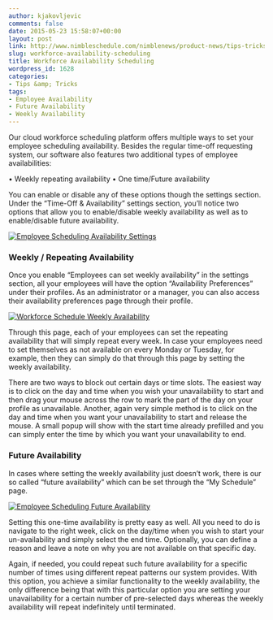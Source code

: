 ```yaml
---
author: kjakovljevic
comments: false
date: 2015-05-23 15:58:07+00:00
layout: post
link: http://www.nimbleschedule.com/nimblenews/product-news/tips-tricks/workforce-availability-scheduling/
slug: workforce-availability-scheduling
title: Workforce Availability Scheduling
wordpress_id: 1628
categories:
- Tips &amp; Tricks
tags:
- Employee Availability
- Future Availability
- Weekly Availability
---
```


Our cloud workforce scheduling platform offers multiple ways to set your employee scheduling availability. Besides the regular time-off requesting system, our software also features two additional types of employee availabilities:

• Weekly repeating availability
• One time/Future availability

You can enable or disable any of these options though the settings section. Under the “Time-Off & Availability” settings section, you’ll notice two options that allow you to enable/disable weekly availability as well as to enable/disable future availability.



[![Employee Scheduling Availability Settings](http://www.nimbleschedule.com/wp-content/uploads/2015/05/Workforce-Availability-Settings-thumb.jpg)](http://www.nimbleschedule.com/wp-content/uploads/2015/05/Workforce-Availability-Settings.jpg)





### Weekly / Repeating Availability



Once you enable “Employees can set weekly availability” in the settings section, all your employees will have the option “Availability Preferences” under their profiles. As an administrator or a manager, you can also access their availability preferences page through their profile.



[![Workforce Schedule Weekly Availability](http://www.nimbleschedule.com/wp-content/uploads/2015/05/Workforce-Availability-Preferences-thumb.jpg)](http://www.nimbleschedule.com/wp-content/uploads/2015/05/Workforce-Availability-Preferences.jpg)



Through this page, each of your employees can set the repeating availability that will simply repeat every week. In case your employees need to set themselves as not available on every Monday or Tuesday, for example, then they can simply do that through this page by setting the weekly availability.

There are two ways to block out certain days or time slots. The easiest way is to click on the day and time when you wish your unavailability to start and then drag your mouse across the row to mark the part of the day on your profile as unavailable. Another, again very simple method is to click on the day and time when you want your unavailability to start and release the mouse. A small popup will show with the start time already prefilled and you can simply enter the time by which you want your unavailability to end. 



### Future Availability



In cases where setting the weekly availability just doesn’t work, there is our so called “future availability” which can be set through the “My Schedule” page.



[![Employee Scheduling Future Availability](http://www.nimbleschedule.com/wp-content/uploads/2015/05/Employee-Future-Availability-thumb.jpg)](http://www.nimbleschedule.com/wp-content/uploads/2015/05/Employee-Future-Availability.jpg)



Setting this one-time availability is pretty easy as well. All you need to do is navigate to the right week, click on the day/time when you wish to start your un-availability and simply select the end time. Optionally, you can define a reason and leave a note on why you are not available on that specific day.

Again, if needed, you could repeat such future availability for a specific number of times using different repeat patterns our system provides. With this option, you achieve a similar functionality to the weekly availability, the only difference being that with this particular option you are setting your unavailability for a certain number of pre-selected days whereas the weekly availability will repeat indefinitely until terminated.

